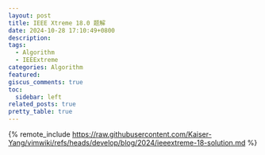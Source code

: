 ```yaml
---
layout: post
title: IEEE Xtreme 18.0 题解
date: 2024-10-28 17:10:49+0800
description:
tags:
  - Algorithm
  - IEEExtreme
categories: Algorithm
featured:
giscus_comments: true
toc:
  sidebar: left
related_posts: true
pretty_table: true
---
```


{% remote_include https://raw.githubusercontent.com/Kaiser-Yang/vimwiki/refs/heads/develop/blog/2024/ieeextreme-18-solution.md %}
